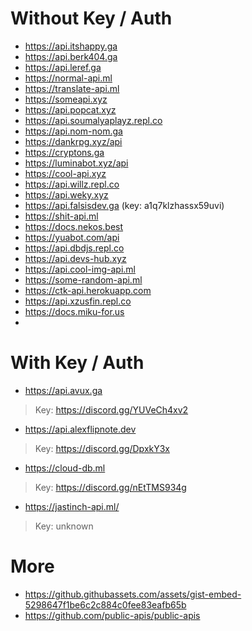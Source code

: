 # Without Key / Auth

- https://api.itshappy.ga
- https://api.berk404.ga
- https://api.leref.ga
- https://normal-api.ml
- https://translate-api.ml
- https://someapi.xyz
- https://api.popcat.xyz
- https://api.soumalyaplayz.repl.co
- https://api.nom-nom.ga
- https://dankrpg.xyz/api
- https://cryptons.ga
- https://luminabot.xyz/api
- https://cool-api.xyz
- https://api.willz.repl.co
- https://api.weky.xyz
- https://api.falsisdev.ga (key: a1q7klzhassx59uvi)
- https://shit-api.ml
- https://docs.nekos.best
- https://yuabot.com/api
- https://api.dbdjs.repl.co
- https://api.devs-hub.xyz
- https://api.cool-img-api.ml
- https://some-random-api.ml
- https://ctk-api.herokuapp.com
- https://api.xzusfin.repl.co
- https://docs.miku-for.us
- 

# With Key / Auth

- https://api.avux.ga

> Key: https://discord.gg/YUVeCh4xv2
- https://api.alexflipnote.dev

> Key: https://discord.gg/DpxkY3x
- https://cloud-db.ml

> Key: https://discord.gg/nEtTMS934g
- https://jastinch-api.ml/

> Key: unknown

# More

- https://github.githubassets.com/assets/gist-embed-5298647f1be6c2c884c0fee83eafb65b
- https://github.com/public-apis/public-apis
